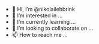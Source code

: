 - 👋 Hi, I’m @nikolailehbrink
- 👀 I’m interested in ...
- 🌱 I’m currently learning ...
- 💞️ I’m looking to collaborate on ...
- 📫 How to reach me ...

